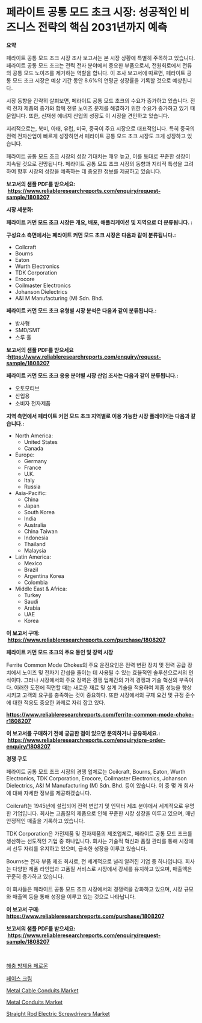 <p><h1>페라이트 공통 모드 초크 시장: 성공적인 비즈니스 전략의 핵심 2031년까지 예측</h1></p><p><strong>요약</strong></p>
<p><p>페라이트 공통 모드 초크 시장 조사 보고서는 본 시장 상황에 특별히 주목하고 있습니다. 페라이트 공통 모드 초크는 전력 전자 분야에서 중요한 부품으로서, 전원회로에서 전류의 공통 모드 노이즈를 제거하는 역할을 합니다. 이 조사 보고서에 따르면, 페라이트 공통 모드 초크 시장은 예상 기간 동안 8.6%의 연평균 성장률을 기록할 것으로 예상됩니다.</p><p>시장 동향을 간략히 살펴보면, 페라이트 공통 모드 초크의 수요가 증가하고 있습니다. 전력 전자 제품의 증가와 함께 전류 노이즈 문제를 해결하기 위한 수요가 증가하고 있기 때문입니다. 또한, 신재생 에너지 산업의 성장도 이 시장을 견인하고 있습니다.</p><p>지리적으로는, 북미, 아태, 유럽, 미국, 중국이 주요 시장으로 대표적입니다. 특히 중국의 전력 전자산업이 빠르게 성장하면서 페라이트 공통 모드 초크 시장도 크게 성장하고 있습니다.</p><p>페라이트 공통 모드 초크 시장의 성장 기대치는 매우 높고, 이를 토대로 꾸준한 성장이 지속될 것으로 전망됩니다. 페라이트 공통 모드 초크 시장의 동향과 지리적 특성을 고려하여 향후 시장의 성장을 예측하는 데 중요한 정보를 제공하고 있습니다.</p></p>
<p><strong>보고서의 샘플 PDF를 받으세요: &nbsp;<a href="https://www.reliableresearchreports.com/enquiry/request-sample/1808207">https://www.reliableresearchreports.com/enquiry/request-sample/1808207</a></strong></p>
<p><strong>시장 세분화:</strong></p>
<p><strong> 페라이트 커먼 모드 초크 시장은 개요, 배포, 애플리케이션 및 지역으로 더 분류됩니다. :</strong></p>
<p><strong>구성요소 측면에서는 페라이트 커먼 모드 초크 시장은 다음과 같이 분류됩니다.:</strong></p>
<p><ul><li>Coilcraft</li><li>Bourns</li><li>Eaton</li><li>Wurth Electronics</li><li>TDK Corporation</li><li>Erocore</li><li>Coilmaster Electronics</li><li>Johanson Dielectrics</li><li>A&I M Manufacturing (M) Sdn. Bhd.</li></ul></p>
<p><strong> 페라이트 커먼 모드 초크 유형별 시장 분석은 다음과 같이 분류됩니다.:</strong></p>
<p><ul><li>방사형</li><li>SMD/SMT</li><li>스루 홀</li></ul></p>
<p><strong>보고서의 샘플 PDF를 받으세요 :<a href="https://www.reliableresearchreports.com/enquiry/request-sample/1808207">https://www.reliableresearchreports.com/enquiry/request-sample/1808207</a></strong></p>
<p><strong> 페라이트 커먼 모드 초크 응용 분야별 시장 산업 조사는 다음과 같이 분류됩니다.:</strong></p>
<p><ul><li>오토모티브</li><li>산업용</li><li>소비자 전자제품</li></ul></p>
<p><strong>지역 측면에서 페라이트 커먼 모드 초크 지역별로 이용 가능한 시장 플레이어는 다음과 같습니다.:</strong></p>
<p><ul>
    <li>
        North America:
        <ul>
            <li>United States</li>
            <li>Canada</li>
        </ul>
    </li>
    <li>
        Europe:
        <ul>
            <li>Germany</li>
            <li>France</li>
            <li>U.K.</li>
            <li>Italy</li>
            <li>Russia</li>
        </ul>
    </li>
    <li>
        Asia-Pacific:
        <ul>
            <li>China</li>
            <li>Japan</li>
            <li>South Korea</li>
            <li>India</li>
            <li>Australia</li>
            <li>China Taiwan</li>
            <li>Indonesia</li>
            <li>Thailand</li>
            <li>Malaysia</li>
        </ul>
    </li>
    <li>
        Latin America:
        <ul>
            <li>Mexico</li>
            <li>Brazil</li>
            <li>Argentina Korea</li>
            <li>Colombia</li>
        </ul>
    </li>
    <li>
        Middle East & Africa:
        <ul>
            <li>Turkey</li>
            <li>Saudi</li>
            <li>Arabia</li>
            <li>UAE</li>
            <li>Korea</li>
        </ul>
    </li>
    </ul></p>
<p><strong>이 보고서 구매: &nbsp;<a href="https://www.reliableresearchreports.com/purchase/1808207">https://www.reliableresearchreports.com/purchase/1808207</a></strong></p>
<p><strong>페라이트 커먼 모드 초크의 주요 동인 및 장벽 시장</strong></p>
<p><p>Ferrite Common Mode Chokes의 주요 운전요인은 전력 변환 장치 및 전력 공급 장치에서 노이즈 및 전자기 간섭을 줄이는 데 사용될 수 있는 효율적인 솔루션으로서의 인식이다. 그러나 시장에서의 주요 장벽은 경쟁 업체간의 가격 경쟁과 기술 혁신의 부족이다. 이러한 도전에 직면할 때는 새로운 재료 및 설계 기술을 적용하여 제품 성능을 향상시키고 고객의 요구를 충족하는 것이 중요하다. 또한 시장에서의 규제 요건 및 규정 준수에 대한 적응도 중요한 과제로 자리 잡고 있다.</p></p>
<p><strong><a href="https://www.reliableresearchreports.com/ferrite-common-mode-choke-r1808207">https://www.reliableresearchreports.com/ferrite-common-mode-choke-r1808207</a></strong></p>
<p><strong>이 보고서를 구매하기 전에 궁금한 점이 있으면 문의하거나 공유하세요.: &nbsp;<a href="https://www.reliableresearchreports.com/enquiry/pre-order-enquiry/1808207">https://www.reliableresearchreports.com/enquiry/pre-order-enquiry/1808207</a></strong></p>
<p><strong>경쟁 구도</strong></p>
<p><p>페라이트 공통 모드 초크 시장의 경쟁 업체로는 Coilcraft, Bourns, Eaton, Wurth Electronics, TDK Corporation, Erocore, Coilmaster Electronics, Johanson Dielectrics, A&I M Manufacturing (M) Sdn. Bhd. 등이 있습니다. 이 중 몇 개 회사에 대해 자세한 정보를 제공하겠습니다.</p><p>Coilcraft는 1945년에 설립되어 전력 변압기 및 인덕터 제조 분야에서 세계적으로 유명한 기업입니다. 회사는 고품질의 제품으로 인해 꾸준한 시장 성장을 이루고 있으며, 매년 안정적인 매출을 기록하고 있습니다.</p><p>TDK Corporation은 가전제품 및 전자제품의 제조업체로, 페라이트 공통 모드 초크를 생산하는 선도적인 기업 중 하나입니다. 회사는 기술적 혁신과 품질 관리를 통해 시장에서 선두 자리를 유지하고 있으며, 급속한 성장을 이루고 있습니다.</p><p>Bourns는 전자 부품 제조 회사로, 전 세계적으로 널리 알려진 기업 중 하나입니다. 회사는 다양한 제품 라인업과 고품질 서비스로 시장에서 강세를 유지하고 있으며, 매출액은 꾸준히 증가하고 있습니다.</p><p>이 회사들은 페라이트 공통 모드 초크 시장에서의 경쟁력을 강화하고 있으며, 시장 규모와 매출액 등을 통해 성장을 이루고 있는 것으로 나타납니다.</p></p>
<p><strong>이 보고서 구매: &nbsp; <a href="https://www.reliableresearchreports.com/purchase/1808207">https://www.reliableresearchreports.com/purchase/1808207</a></strong></p>
<p><strong>보고서의 샘플 PDF를 받으세요: &nbsp;<a href="https://www.reliableresearchreports.com/enquiry/request-sample/1808207">https://www.reliableresearchreports.com/enquiry/request-sample/1808207</a></strong><strong></strong></p>
<p>&nbsp;</p>
<p><p><a href="https://github.com/Howaoole34545/Market-Research-Report-List-1/blob/main/610149038961.md">해충 방제용 페로몬</a></p><p><a href="https://medium.com/@dellkoepp03/%ED%8E%98%EC%9D%B4%EC%8A%A4-%ED%81%AC%EB%A6%BC-%EC%8B%9C%EC%9E%A5-%EA%B7%9C%EB%AA%A8-cagr-2024-2030-%ED%8A%B8%EB%A0%8C%EB%93%9C-18f86d259e4d">페이스 크림</a></p><p><a href="https://issuu.com/reportprime-2/docs/metal-cable-conduits-market-size-2030.pptx">Metal Cable Conduits Market</a></p><p><a href="https://issuu.com/reportprime-2/docs/metal-conduits-market-size-2030.pptx">Metal Conduits Market</a></p><p><a href="https://github.com/gdfhhhj/Market-Research-Report-List-4/blob/main/straight-rod-electric-screwdrivers-market.md">Straight Rod Electric Screwdrivers Market</a></p></p>